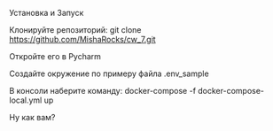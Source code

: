 Установка и Запуск

Клонируйте репозиторий:
git clone https://github.com/MishaRocks/cw_7.git

Откройте его в Pycharm

Создайте окружение по примеру файла .env_sample

В консоли наберите команду:
docker-compose -f docker-compose-local.yml up

Ну как вам?